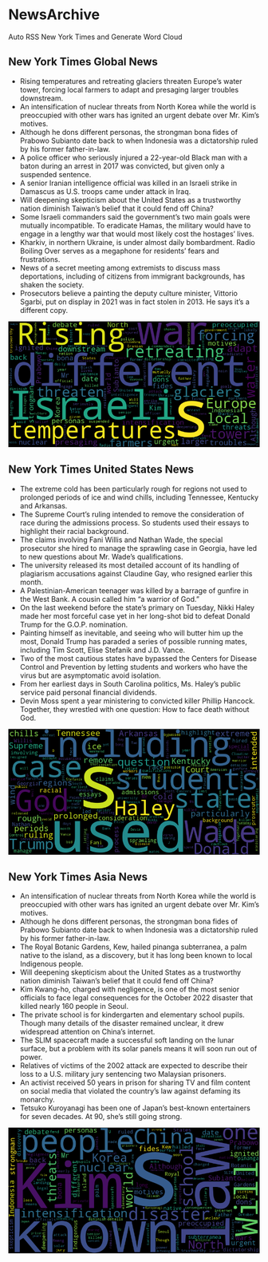 # NewsArchive
Auto RSS New York Times and Generate Word Cloud

## New York Times Global News
* Rising temperatures and retreating glaciers threaten Europe’s water tower, forcing local farmers to adapt and presaging larger troubles downstream.
* An intensification of nuclear threats from North Korea while the world is preoccupied with other wars has ignited an urgent debate over Mr. Kim’s motives.
* Although he dons different personas, the strongman bona fides of Prabowo Subianto date back to when Indonesia was a dictatorship ruled by his former father-in-law.
* A police officer who seriously injured a 22-year-old Black man with a baton during an arrest in 2017 was convicted, but given only a suspended sentence.
* A senior Iranian intelligence official was killed in an Israeli strike in Damascus as U.S. troops came under attack in Iraq.
* Will deepening skepticism about the United States as a trustworthy nation diminish Taiwan’s belief that it could fend off China?
* Some Israeli commanders said the government’s two main goals were mutually incompatible. To eradicate Hamas, the military would have to engage in a lengthy war that would most likely cost the hostages’ lives.
* Kharkiv, in northern Ukraine, is under almost daily bombardment. Radio Boiling Over serves as a megaphone for residents’ fears and frustrations.
* News of a secret meeting among extremists to discuss mass deportations, including of citizens from immigrant backgrounds, has shaken the society.
* Prosecutors believe a painting the deputy culture minister, Vittorio Sgarbi, put on display in 2021 was in fact stolen in 2013. He says it’s a different copy.

![Global](./global.png)
## New York Times United States News
* The extreme cold has been particularly rough for regions not used to prolonged periods of ice and wind chills, including Tennessee, Kentucky and Arkansas.
* The Supreme Court’s ruling intended to remove the consideration of race during the admissions process. So students used their essays to highlight their racial background.
* The claims involving Fani Willis and Nathan Wade, the special prosecutor she hired to manage the sprawling case in Georgia, have led to new questions about Mr. Wade’s qualifications.
* The university released its most detailed account of its handling of plagiarism accusations against Claudine Gay, who resigned earlier this month.
* A Palestinian-American teenager was killed by a barrage of gunfire in the West Bank. A cousin called him “a warrior of God.”
* On the last weekend before the state’s primary on Tuesday, Nikki Haley made her most forceful case yet in her long-shot bid to defeat Donald Trump for the G.O.P. nomination.
* Painting himself as inevitable, and seeing who will butter him up the most, Donald Trump has paraded a series of possible running mates, including Tim Scott, Elise Stefanik and J.D. Vance.
* Two of the most cautious states have bypassed the Centers for Disease Control and Prevention by letting students and workers who have the virus but are asymptomatic avoid isolation.
* From her earliest days in South Carolina politics, Ms. Haley’s public service paid personal financial dividends.
* Devin Moss spent a year ministering to convicted killer Phillip Hancock. Together, they wrestled with one question: How to face death without God.

![US](./usnews.png)
## New York Times Asia News
* An intensification of nuclear threats from North Korea while the world is preoccupied with other wars has ignited an urgent debate over Mr. Kim’s motives.
* Although he dons different personas, the strongman bona fides of Prabowo Subianto date back to when Indonesia was a dictatorship ruled by his former father-in-law.
* The Royal Botanic Gardens, Kew, hailed pinanga subterranea, a palm native to the island, as a discovery, but it has long been known to local Indigenous people.
* Will deepening skepticism about the United States as a trustworthy nation diminish Taiwan’s belief that it could fend off China?
* Kim Kwang-ho, charged with negligence, is one of the most senior officials to face legal consequences for the October 2022 disaster that killed nearly 160 people in Seoul.
* The private school is for kindergarten and elementary school pupils. Though many details of the disaster remained unclear, it drew widespread attention on China’s internet.
* The SLIM spacecraft made a successful soft landing on the lunar surface, but a problem with its solar panels means it will soon run out of power.
* Relatives of victims of the 2002 attack are expected to describe their loss to a U.S. military jury sentencing two Malaysian prisoners.
* An activist received 50 years in prison for sharing TV and film content on social media that violated the country’s law against defaming its monarchy.
* Tetsuko Kuroyanagi has been one of Japan’s best-known entertainers for seven decades. At 90, she’s still going strong.

![Asian](./asian.png)
